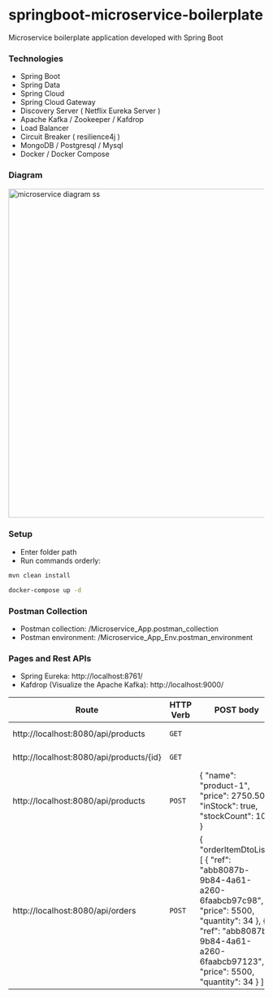 # springboot-microservice-boilerplate
Microservice boilerplate application developed with Spring Boot
### Technologies
* Spring Boot
* Spring Data
* Spring Cloud
* Spring Cloud Gateway
* Discovery Server ( Netflix Eureka Server )
* Apache Kafka / Zookeeper / Kafdrop
* Load Balancer
* Circuit Breaker ( resilience4j )
* MongoDB / Postgresql / Mysql
* Docker / Docker Compose

### Diagram
<img width="647" alt="microservice diagram ss" src="https://user-images.githubusercontent.com/47754791/197885552-e96a194c-9e9f-47ef-b241-05a502f49773.png">

### Setup
* Enter folder path
* Run commands orderly:

```sh
mvn clean install
```

```sh
docker-compose up -d
```

### Postman Collection
* Postman collection: /Microservice_App.postman_collection
* Postman environment: /Microservice_App_Env.postman_environment

### Pages and Rest APIs
* Spring Eureka: http://localhost:8761/
* Kafdrop (Visualize the Apache Kafka): http://localhost:9000/

| Route                                  | HTTP Verb	 | POST body	                                                                                                                                                                                    | Description	          |
|----------------------------------------|-----------|-----------------------------------------------------------------------------------------------------------------------------------------------------------------------------------------------|-----------------------|
| http://localhost:8080/api/products     | `GET`     |                                                                                                                                                                                               | Get all products.     |
| http://localhost:8080/api/products/{id}| `GET`     |                                                                                                                 | Get product by id.    |
| http://localhost:8080/api/products     | `POST`    | { "name": "product-1", "price": 2750.50, "inStock": true, "stockCount": 100 }                                                                                                                 | Create a new product. |
| http://localhost:8080/api/orders       | `POST`    | { "orderItemDtoList":[ { "ref": "abb8087b-9b84-4a61-a260-6faabcb97c98", "price": 5500, "quantity": 34 }, { "ref": "abb8087b-9b84-4a61-a260-6faabcb97123", "price": 5500, "quantity": 34 } ] } | Create a new order.   |
